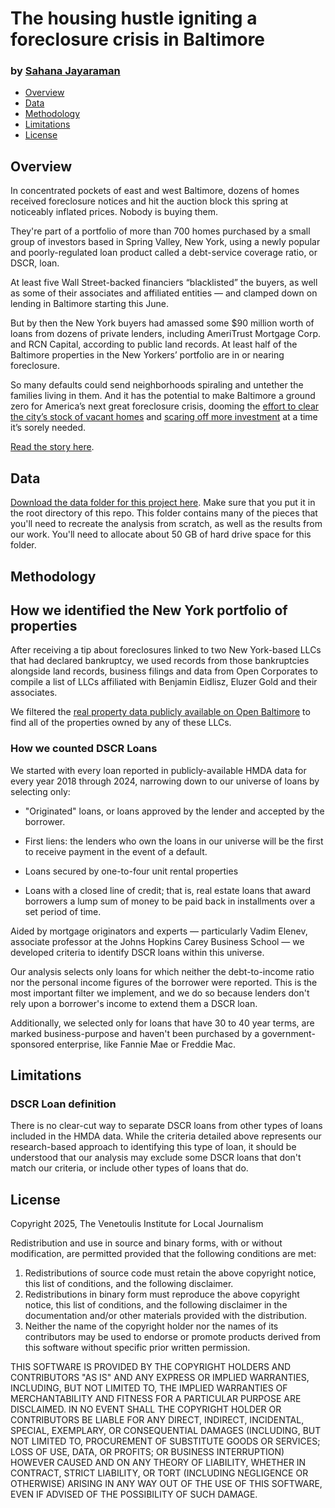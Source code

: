 # The housing hustle igniting a foreclosure crisis in Baltimore

### by [Sahana Jayaraman](mailto:sahana.jayaraman@thebanner.com)

-   [Overview](#overview)
-   [Data](#data)
-   [Methodology](#method)
-   [Limitations](#limitations)
-   [License](#license)

<a id="overview"></a>

## Overview

In concentrated pockets of east and west Baltimore, dozens of homes received foreclosure notices and hit the auction block this spring at noticeably inflated prices. Nobody is buying them.

They're part of a portfolio of more than 700 homes purchased by a small group of investors based in Spring Valley, New York, using a newly popular and poorly-regulated loan product called a debt-service coverage ratio, or DSCR, loan.

At least five Wall Street-backed financiers “blacklisted” the buyers, as well as some of their associates and affiliated entities — and clamped down on lending in Baltimore starting this June.

But by then the New York buyers had amassed some \$90 million worth of loans from dozens of private lenders, including AmeriTrust Mortgage Corp. and RCN Capital, according to public land records. At least half of the Baltimore properties in the New Yorkers’ portfolio are in or nearing foreclosure.

So many defaults could send neighborhoods spiraling and untether the families living in them. And it has the potential to make Baltimore a ground zero for America’s next great foreclosure crisis, dooming the [effort to clear the city’s stock of vacant homes](https://www.thebanner.com/community/housing/wes-moore-baltimore-vacants-KK5KD2EY65G4XB447QJB3WFHD4/) and [scaring off more investment](https://www.thebanner.com/community/housing/baltimore-vacant-home-fund-3RDGKWYWFJAJVDAFCYEWVJJ6JQ/) at a time it’s sorely needed.

[Read the story here]().

<a id="data"></a>

## Data

[Download the data folder for this project here](). Make sure that you put it in the root directory of this repo. This folder contains many of the pieces that you'll need to recreate the analysis from scratch, as well as the results from our work. You'll need to allocate about 50 GB of hard drive space for this folder.

<a id="method"></a>

## Methodology

## How we identified the New York portfolio of properties  

After receiving a tip about foreclosures linked to two New York-based LLCs that had declared bankruptcy, we used records from those bankruptcies alongside land records, business filings and data from Open Corporates to compile a list of LLCs affiliated with Benjamin Eidlisz, Eluzer Gold and their associates. 

We filtered the [real property data publicly available on Open Baltimore](https://data.baltimorecity.gov/datasets/64110b108565433d8da40dd0e422064e_0/explore) to find all of the properties owned by any of these LLCs. 

### How we counted DSCR Loans

We started with every loan reported in publicly-available HMDA data for every year 2018 through 2024, narrowing down to our universe of loans by selecting only:

-   "Originated" loans, or loans approved by the lender and accepted by the borrower.

-   First liens: the lenders who own the loans in our universe will be the first to receive payment in the event of a default. 

-   Loans secured by one-to-four unit rental properties

-   Loans with a closed line of credit; that is, real estate loans that award borrowers a lump sum of money to be paid back in installments over a set period of time.

Aided by mortgage originators and experts — particularly Vadim Elenev, associate professor at the Johns Hopkins Carey Business School — we developed criteria to identify DSCR loans within this universe.

Our analysis selects only loans for which neither the debt-to-income ratio nor the personal income figures of the borrower were reported. This is the most important filter we implement, and we do so because lenders don't rely upon a borrower's income to extend them a DSCR loan.

Additionally, we selected only for loans that have 30 to 40 year terms, are marked business-purpose and haven't been purchased by a government-sponsored enterprise, like Fannie Mae or Freddie Mac.

<a id="limitations"></a>

## Limitations 

### DSCR Loan definition

There is no clear-cut way to separate DSCR loans from other types of loans included in the HMDA data. While the criteria detailed above represents our research-based approach to identifying this type of loan, it should be understood that our analysis may exclude some DSCR loans that don't match our criteria, or include other types of loans that do.

<a id="license"></a>

## License

Copyright 2025, The Venetoulis Institute for Local Journalism

Redistribution and use in source and binary forms, with or without modification, are permitted provided that the following conditions are met:

1.  Redistributions of source code must retain the above copyright notice, this list of conditions, and the following disclaimer.
2.  Redistributions in binary form must reproduce the above copyright notice, this list of conditions, and the following disclaimer in the documentation and/or other materials provided with the distribution.
3.  Neither the name of the copyright holder nor the names of its contributors may be used to endorse or promote products derived from this software without specific prior written permission.

THIS SOFTWARE IS PROVIDED BY THE COPYRIGHT HOLDERS AND CONTRIBUTORS "AS IS" AND ANY EXPRESS OR IMPLIED WARRANTIES, INCLUDING, BUT NOT LIMITED TO, THE IMPLIED WARRANTIES OF MERCHANTABILITY AND FITNESS FOR A PARTICULAR PURPOSE ARE DISCLAIMED. IN NO EVENT SHALL THE COPYRIGHT HOLDER OR CONTRIBUTORS BE LIABLE FOR ANY DIRECT, INDIRECT, INCIDENTAL, SPECIAL, EXEMPLARY, OR CONSEQUENTIAL DAMAGES (INCLUDING, BUT NOT LIMITED TO, PROCUREMENT OF SUBSTITUTE GOODS OR SERVICES; LOSS OF USE, DATA, OR PROFITS; OR BUSINESS INTERRUPTION) HOWEVER CAUSED AND ON ANY THEORY OF LIABILITY, WHETHER IN CONTRACT, STRICT LIABILITY, OR TORT (INCLUDING NEGLIGENCE OR OTHERWISE) ARISING IN ANY WAY OUT OF THE USE OF THIS SOFTWARE, EVEN IF ADVISED OF THE POSSIBILITY OF SUCH DAMAGE.
